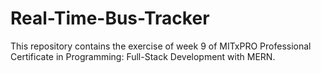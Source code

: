 # Real-Time-Bus-Tracker
This repository contains the exercise of week 9 of MITxPRO Professional Certificate in Programming: Full-Stack Development with MERN.
